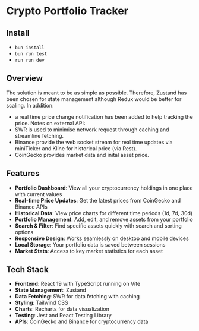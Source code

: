 # Crypto Portfolio Tracker

## Install
- `bun install`
- `bun run test`
- `run run dev`

## Overview

The solution is meant to be as simple as possible. Therefore, Zustand has been chosen for state management although Redux would be better for scaling.
In addition:
- a real time price change notification has been added to help tracking the price. 
Notes on external API:
- SWR is used to minimise network request through caching and streamline fetching.
- Binance provide the web socket stream for real time updates via miniTicker and Kline for historical price (via Rest).
- CoinGecko provides market data and inital asset price. 

## Features

- **Portfolio Dashboard**: View all your cryptocurrency holdings in one place with current values
- **Real-time Price Updates**: Get the latest prices from CoinGecko and Binance APIs
- **Historical Data**: View price charts for different time periods (1d, 7d, 30d)
- **Portfolio Management**: Add, edit, and remove assets from your portfolio
- **Search & Filter**: Find specific assets quickly with search and sorting options
- **Responsive Design**: Works seamlessly on desktop and mobile devices
- **Local Storage**: Your portfolio data is saved between sessions
- **Market Stats**: Access to key market statistics for each asset

## Tech Stack

- **Frontend**: React 19 with TypeScript running on Vite
- **State Management**: Zustand
- **Data Fetching**: SWR for data fetching with caching
- **Styling**: Tailwind CSS
- **Charts**: Recharts for data visualization
- **Testing**: Jest and React Testing Library
- **APIs**: CoinGecko and Binance for cryptocurrency data